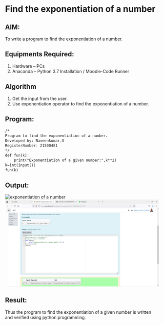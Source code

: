 # Find the exponentiation of a number

## AIM:
To write a program to find the exponentiation of a number.

## Equipments Required:
1. Hardware – PCs
2. Anaconda – Python 3.7 Installation / Moodle-Code Runner

## Algorithm
1. Get the input from the user.
2. Use exponentiation operator to find the exponentiation of a number.

## Program:
```
/*
Program to find the exponentiation of a number.
Developed by: Naveenkumar.S
RegisterNumber: 21500481
*/
def fun(k):
    print("Exponentiation of a given number:",k**2)
k=int(input())
fun(k)
```

## Output:
![exponentiation of a number](expo.png)
![eponentationoutput](exponentiation.png)


## Result:
Thus the program to find the exponentiation of a given number is written and verified using python programming.
